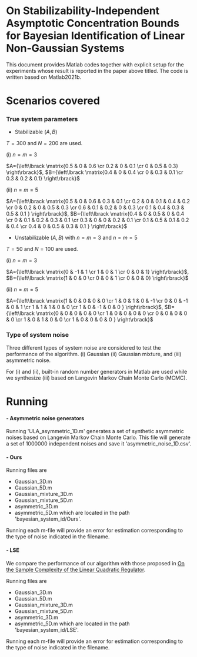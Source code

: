 # On Stabilizability-Independent Asymptotic Concentration Bounds for Bayesian Identification of Linear Non-Gaussian Systems

This document provides Matlab codes together with explicit setup for the experiments 
whose result is reported in the paper above titled. The code is written based on Matlab2021b.

# Scenarios covered

### True system parameters

- Stabilizable $(A,B)$ 

$T=300$ and $N=200$ are used.

(i) $n=m=3$

$A={\left\lbrack \matrix{0.5 & 0 & 0.6 \cr 0.2 & 0 & 0.1 \cr 0 & 0.5 & 0.3} \right\rbrack}$, $B={\left\lbrack \matrix{0.4 & 0 & 0.4 \cr 0 & 0.3 & 0.1 \cr 0.3 & 0.2 & 0.1} \right\rbrack}$

(ii) $n=m=5$

$A={\left\lbrack \matrix{0.5 & 0 & 0.6 & 0.3 & 0.1 \cr 0.2 & 0 & 0.1 & 0.4 & 0.2  \cr 0 & 0.2 & 0 & 0.5 & 0.3 \cr 0.6 & 0.1 & 0.2 & 0 & 0.3 \cr 0.1 & 0.4 & 0.3 & 0.5 & 0.1 } \right\rbrack}$, 
$B={\left\lbrack \matrix{0.4 & 0 & 0.5 & 0 & 0.4 \cr 0 & 0.1 & 0.2 & 0.3 & 0.1  \cr 0.3 & 0 & 0 & 0.2 & 0.1 \cr 0.1 & 0.5 & 0.1 & 0.2 & 0.4 \cr 0.4 & 0 & 0.5 & 0.3 & 0.1 } \right\rbrack}$

- Unstabilizable $(A,B)$ with $n=m=3$ and $n=m=5$

$T=50$ and $N=100$ are used.

(i) $n=m=3$

$A={\left\lbrack \matrix{0 & -1  & 1 \cr 1 & 0 & 1 \cr 0 & 0 & 1} \right\rbrack}$, $B={\left\lbrack \matrix{1 & 0 & 0 \cr 0 & 0 & 1 \cr 0 & 0 & 0} \right\rbrack}$

(ii) $n=m=5$

$A={\left\lbrack \matrix{1 & 0 & 0 & 0 & 0 \cr 1 & 0 & 1 & 0 & -1  \cr 0 & 0 & -1 & 0 & 1 \cr 1 & 1 & 1 & 0 & 0 \cr 1 & 0 & -1 & 0 & 0 } \right\rbrack}$, 
$B={\left\lbrack \matrix{0 & 0 & 0 & 0 & 0 \cr 1 & 0 & 0 & 0 & 0  \cr 0 & 0 & 0 & 0 & 0 \cr 1 & 0 & 1 & 0 & 0 \cr 1 & 0 & 0 & 0 & 0 } \right\rbrack}$

### Type of system noise
Three different types of system noise are considered to test the performance of the algorithm.
(i) Gaussian
(ii) Gaussian mixture, and (iii) asymmetric noise.

For (i) and (ii), built-in random number generators in Matlab are used while we synthesize (iii) based on Langevin Markov Chain Monte Carlo (MCMC).

# Running

#### - Asymmetric noise generators
Running 'ULA_asymmetric_1D.m' generates a set of synthetic asymmetric noises based on Langevin Markov Chain Monte Carlo. 
This file will generate a set of 1000000 independent noises and save it 'asymmetric_noise_1D.csv'. 

#### - Ours
Running files are  
- Gaussian_3D.m
- Gaussian_5D.m
- Gaussian_mixture_3D.m
- Gaussian_mixture_5D.m
- asymmetric_3D.m
- asymmetric_5D.m
which are located in the path 'bayesian_system_id/Ours'. 

Running each m-file will provide an error for estimation corresponding to the type of noise indicated in the filename.

#### - LSE
We compare the performance of our algorithm with those proposed in [On the Sample Complexity of the Linear Quadratic Regulator](
https://link.springer.com/article/10.1007/s10208-019-09426-y). 

Running files are  
- Gaussian_3D.m
- Gaussian_5D.m
- Gaussian_mixture_3D.m
- Gaussian_mixture_5D.m
- asymmetric_3D.m
- asymmetric_5D.m
which are located in the path 'bayesian_system_id/LSE'. 

Running each m-file will provide an error for estimation corresponding to the type of noise indicated in the filename.







